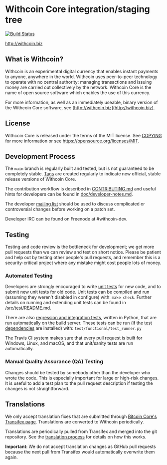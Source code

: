 Withcoin Core integration/staging tree
=====================================

[![Build Status](https://travis-ci.org/withcoin-project/withcoin.svg?branch=main)](https://travis-ci.org/withcoin-project/withcoin)

http://withcoin.biz

What is Withcoin?
----------------

Withcoin is an experimental digital currency that enables instant payments to
anyone, anywhere in the world. Withcoin uses peer-to-peer technology to operate
with no central authority: managing transactions and issuing money are carried
out collectively by the network. Withcoin Core is the name of open source
software which enables the use of this currency.

For more information, as well as an immediately useable, binary version of
the Withcoin Core software, see [http://withcoin.biz](http://withcoin.biz).

License
-------

Withcoin Core is released under the terms of the MIT license. See [COPYING](COPYING) for more
information or see https://opensource.org/licenses/MIT.

Development Process
-------------------

The `main` branch is regularly built and tested, but is not guaranteed to be
completely stable. [Tags](https://github.com/withcoin-project/withcoin/tags) are created
regularly to indicate new official, stable release versions of Withcoin Core.

The contribution workflow is described in [CONTRIBUTING.md](CONTRIBUTING.md)
and useful hints for developers can be found in [doc/developer-notes.md](doc/developer-notes.md).

The developer [mailing list](http://groups.google.com/forum/#!forum/withcoin-dev)
should be used to discuss complicated or controversial changes before working
on a patch set.

Developer IRC can be found on Freenode at #withcoin-dev.

Testing
-------

Testing and code review is the bottleneck for development; we get more pull
requests than we can review and test on short notice. Please be patient and help out by testing
other people's pull requests, and remember this is a security-critical project where any mistake might cost people
lots of money.

### Automated Testing

Developers are strongly encouraged to write [unit tests](src/test/README.md) for new code, and to
submit new unit tests for old code. Unit tests can be compiled and run
(assuming they weren't disabled in configure) with: `make check`. Further details on running
and extending unit tests can be found in [/src/test/README.md](/src/test/README.md).

There are also [regression and integration tests](/test), written
in Python, that are run automatically on the build server.
These tests can be run (if the [test dependencies](/test) are installed) with: `test/functional/test_runner.py`

The Travis CI system makes sure that every pull request is built for Windows, Linux, and macOS, and that unit/sanity tests are run automatically.

### Manual Quality Assurance (QA) Testing

Changes should be tested by somebody other than the developer who wrote the
code. This is especially important for large or high-risk changes. It is useful
to add a test plan to the pull request description if testing the changes is
not straightforward.

Translations
------------

We only accept translation fixes that are submitted through [Bitcoin Core's Transifex page](https://www.transifex.com/projects/p/bitcoin/).
Translations are converted to Withcoin periodically.

Translations are periodically pulled from Transifex and merged into the git repository. See the
[translation process](doc/translation_process.md) for details on how this works.

**Important**: We do not accept translation changes as GitHub pull requests because the next
pull from Transifex would automatically overwrite them again.
